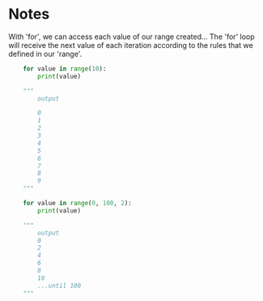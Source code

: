 # Notes

With 'for', we can access each value of our range created... The 'for' loop will receive the next value of each iteration according to the rules that we defined in our 'range'.

~~~python
    for value in range(10):
        print(value) 

    """
        output

        0
        1
        2
        3
        4
        5
        6
        7
        8
        9
    """
~~~

~~~python
    for value in range(0, 100, 2):
        print(value)

    """
        output  
        0
        2
        4
        6
        8
        10
        ...until 100
    """
~~~